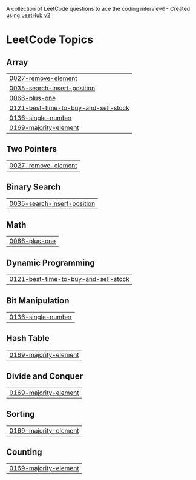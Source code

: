 A collection of LeetCode questions to ace the coding interview! - Created using [LeetHub v2](https://github.com/arunbhardwaj/LeetHub-2.0)
<!---LeetCode Topics Start-->
# LeetCode Topics
## Array
|  |
| ------- |
| [0027-remove-element](https://github.com/avinashreddy1315/Leetcode/tree/master/0027-remove-element) |
| [0035-search-insert-position](https://github.com/avinashreddy1315/Leetcode/tree/master/0035-search-insert-position) |
| [0066-plus-one](https://github.com/avinashreddy1315/Leetcode/tree/master/0066-plus-one) |
| [0121-best-time-to-buy-and-sell-stock](https://github.com/avinashreddy1315/Leetcode/tree/master/0121-best-time-to-buy-and-sell-stock) |
| [0136-single-number](https://github.com/avinashreddy1315/Leetcode/tree/master/0136-single-number) |
| [0169-majority-element](https://github.com/avinashreddy1315/Leetcode/tree/master/0169-majority-element) |
## Two Pointers
|  |
| ------- |
| [0027-remove-element](https://github.com/avinashreddy1315/Leetcode/tree/master/0027-remove-element) |
## Binary Search
|  |
| ------- |
| [0035-search-insert-position](https://github.com/avinashreddy1315/Leetcode/tree/master/0035-search-insert-position) |
## Math
|  |
| ------- |
| [0066-plus-one](https://github.com/avinashreddy1315/Leetcode/tree/master/0066-plus-one) |
## Dynamic Programming
|  |
| ------- |
| [0121-best-time-to-buy-and-sell-stock](https://github.com/avinashreddy1315/Leetcode/tree/master/0121-best-time-to-buy-and-sell-stock) |
## Bit Manipulation
|  |
| ------- |
| [0136-single-number](https://github.com/avinashreddy1315/Leetcode/tree/master/0136-single-number) |
## Hash Table
|  |
| ------- |
| [0169-majority-element](https://github.com/avinashreddy1315/Leetcode/tree/master/0169-majority-element) |
## Divide and Conquer
|  |
| ------- |
| [0169-majority-element](https://github.com/avinashreddy1315/Leetcode/tree/master/0169-majority-element) |
## Sorting
|  |
| ------- |
| [0169-majority-element](https://github.com/avinashreddy1315/Leetcode/tree/master/0169-majority-element) |
## Counting
|  |
| ------- |
| [0169-majority-element](https://github.com/avinashreddy1315/Leetcode/tree/master/0169-majority-element) |
<!---LeetCode Topics End-->
